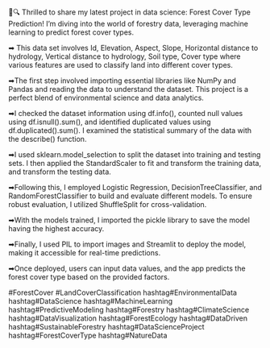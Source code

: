 🌳🔍 Thrilled to share my latest project in data science: Forest Cover Type Prediction!
I’m diving into the world of forestry data, leveraging machine learning to predict forest cover types. 

➡ This data set involves Id, Elevation, Aspect, Slope, Horizontal distance to hydrology, Vertical distance to hydrology, Soil type, Cover type where various features are used to classify land into different cover types.

➡The first step involved importing essential libraries like NumPy and Pandas and reading the data to understand the dataset. This project is a perfect blend of environmental science and data analytics.

➡I checked the dataset information using df.info(), counted null values using df.isnull().sum(), and identified duplicated values using df.duplicated().sum(). I examined the statistical summary of the data with the describe() function.

➡I used sklearn.model_selection to split the dataset into training and testing sets. I then applied the StandardScaler to fit and transform the training data, and transform the testing data.

➡Following this, I employed Logistic Regression, DecisionTreeClassifier, and RandomForestClassifier to build and evaluate different models. To ensure robust evaluation, I utilized ShuffleSplit for cross-validation.

➡With the models trained, I imported the pickle library to save the model having the highest accuracy.
 
➡Finally, I used PIL to import images and Streamlit to deploy the model, making it accessible for real-time predictions.

➡Once deployed, users can input data values, and the app predicts the forest cover type based on the provided factors.

#ForestCover #LandCoverClassification hashtag#EnvironmentalData hashtag#DataScience hashtag#MachineLearning hashtag#PredictiveModeling hashtag#Forestry hashtag#ClimateScience hashtag#DataVisualization hashtag#ForestEcology hashtag#DataDriven hashtag#SustainableForestry hashtag#DataScienceProject hashtag#ForestCoverType hashtag#NatureData
